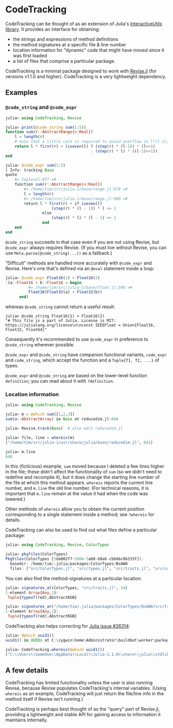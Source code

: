 # CodeTracking

CodeTracking can be thought of as an extension of Julia's
[InteractiveUtils library](https://docs.julialang.org/en/latest/stdlib/InteractiveUtils/).
It provides an interface for obtaining:

- the strings and expressions of method definitions
- the method signatures at a specific file & line number
- location information for "dynamic" code that might have moved since it was first loaded
- a list of files that comprise a particular package.

CodeTracking is a minimal package designed to work with
[Revise.jl](https://github.com/timholy/Revise.jl) (for versions v1.1.0 and higher).
CodeTracking is a very lightweight dependency.

## Examples

### `@code_string` and `@code_expr`

```julia
julia> using CodeTracking, Revise

julia> print(@code_string sum(1:5))
function sum(r::AbstractRange{<:Real})
    l = length(r)
    # note that a little care is required to avoid overflow in l*(l-1)/2
    return l * first(r) + (iseven(l) ? (step(r) * (l-1)) * (l>>1)
                                     : (step(r) * l) * ((l-1)>>1))
end

julia> @code_expr sum(1:5)
[ Info: tracking Base
quote
    #= toplevel:977 =#
    function sum(r::AbstractRange{<:Real})
        #= /home/tim/src/julia-1/base/range.jl:978 =#
        l = length(r)
        #= /home/tim/src/julia-1/base/range.jl:980 =#
        return l * first(r) + if iseven(l)
                    (step(r) * (l - 1)) * l >> 1
                else
                    (step(r) * l) * (l - 1) >> 1
                end
    end
end
```

`@code_string` succeeds in that case even if you are not using Revise, but `@code_expr` always requires Revise.
(If you must live without Revise, you can use `Meta.parse(@code_string(...))` as a fallback.)

"Difficult" methods are handled more accurately with `@code_expr` and Revise.
Here's one that's defined via an `@eval` statement inside a loop:

```julia
julia> @code_expr Float16(1) + Float16(2)
:(a::Float16 + b::Float16 = begin
          #= /home/tim/src/julia-1/base/float.jl:398 =#
          Float16(Float32(a) + Float32(b))
      end)
```

whereas `@code_string` cannot return a useful result:

```
julia> @code_string Float16(1) + Float16(2)
"# This file is a part of Julia. License is MIT: https://julialang.org/license\n\nconst IEEEFloat = Union{Float16, Float32, Float64}"
```
Consequently it's recommended to use `@code_expr` in preference to `@code_string` wherever possible.

`@code_expr` and `@code_string` have companion functional variants, `code_expr` and `code_string`, which accept the function and a `Tuple{T1, T2, ...}` of types.

`@code_expr` and `@code_string` are based on the lower-level function `definition`;
you can read about it with `?definition`.

### Location information

```julia
julia> using CodeTracking, Revise

julia> m = @which sum([1,2,3])
sum(a::AbstractArray) in Base at reducedim.jl:648

julia> Revise.track(Base)  # also edit reducedim.jl

julia> file, line = whereis(m)
("/home/tim/src/julia-1/usr/share/julia/base/reducedim.jl", 642)

julia> m.line
648
```

In this (ficticious) example, `sum` moved because I deleted a few lines higher in the file;
these didn't affect the functionality of `sum` (so we didn't need to redefine and recompile it),
but it does change the starting line number of the file at which this method appears.
`whereis` reports the current line number, and `m.line` the old line number. (For technical reasons, it is important that `m.line` remain at the value it had when the code was lowered.)

Other methods of `whereis` allow you to obtain the current position corresponding to a single
statement inside a method; see `?whereis` for details.

CodeTracking can also be used to find out what files define a particular package:

```julia
julia> using CodeTracking, Revise, ColorTypes

julia> pkgfiles(ColorTypes)
PkgFiles(ColorTypes [3da002f7-5984-5a60-b8a6-cbb66c0b333f]):
  basedir: /home/tim/.julia/packages/ColorTypes/BsAWO
  files: ["src/ColorTypes.jl", "src/types.jl", "src/traits.jl", "src/conversions.jl", "src/show.jl", "src/operations.jl"]
```


You can also find the method-signatures at a particular location:

```julia
julia> signatures_at(ColorTypes, "src/traits.jl", 14)
1-element Array{Any,1}:
 Tuple{typeof(red),AbstractRGB}

julia> signatures_at("/home/tim/.julia/packages/ColorTypes/BsAWO/src/traits.jl", 14)
1-element Array{Any,1}:
 Tuple{typeof(red),AbstractRGB}
```

CodeTracking also helps correcting for [Julia issue #26314](https://github.com/JuliaLang/julia/issues/26314):

```julia
julia> @which uuid1()
uuid1() in UUIDs at C:\cygwin\home\Administrator\buildbot\worker\package_win64\build\usr\share\julia\stdlib\v1.1\UUIDs\src\UUIDs.jl:50

julia> CodeTracking.whereis(@which uuid1())
("C:\\Users\\SomeOne\\AppData\\Local\\Julia-1.1.0\\share\\julia\\stdlib\\v1.1\\UUIDs\\src\\UUIDs.jl", 50)
```

## A few details

CodeTracking has limited functionality unless the user is also running Revise,
because Revise populates CodeTracking's internal variables.
(Using `whereis` as an example, CodeTracking will just return the
file/line info in the method itself if Revise isn't running.)

CodeTracking is perhaps best thought of as the "query" part of Revise.jl,
providing a lightweight and stable API for gaining access to information it maintains internally.
